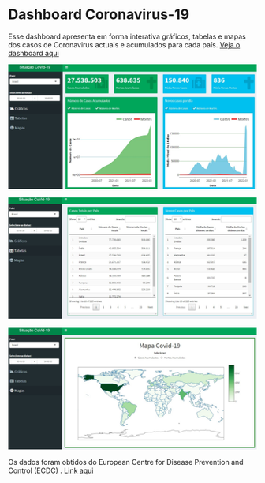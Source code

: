 # Dashboard Coronavirus-19

Esse dashboard apresenta em forma interativa gráficos, tabelas e mapas dos casos de Coronavirus actuais e acumulados para cada país. [Veja o dashboard aqui](https://deris.shinyapps.io/Coronavirus/)

![Gráficos](/images/dashboard-graficos.jpg?raw=true)

![Tabelas](/images/dashboard-tabelas.jpg?raw=true)

![Mapas](/images/dashboard-mapas.jpg?raw=true)

Os dados foram obtidos do European Centre for Disease Prevention and Control (ECDC) . [Link aqui](https://www.ecdc.europa.eu/en/publications-data/data-national-14-day-notification-rate-covid-19)
